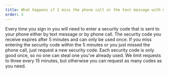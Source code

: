 ```yaml
---
title: What happens if I miss the phone call or the text message with my one-time security code?
order: 3
---
```


Every time you sign in you will need to enter a security code that is sent to your phone either by text message or by phone call. The security code you receive expires after 5 minutes and can only be used once. If you miss entering the security code within the 5 minutes or you just missed the phone call, just request a new security code. Each security code is only good once, so no one can steal one you've already used. We limit requests to three every 15 minutes, but otherwise you can request as many codes as you need.
